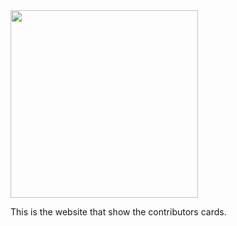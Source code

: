 
<img width="300" src="https://github.com/Yuji-Itadorii/HacktoberFest2022/blob/main/MyFirstContribution/userImageData/logo.png" />

This is the website that show the contributors cards.
